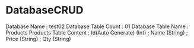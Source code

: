 # DatabaseCRUD
Database Name : test02
Database Table Count : 01
Database Table Name : Products
Products Table Content : Id(Auto Generate) (Int) ; Name (String) ; Price (String) ; Qty (String)
